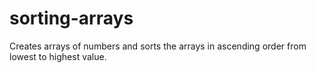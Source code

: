 # sorting-arrays
Creates arrays of numbers and sorts the arrays in ascending order from lowest to highest value.
